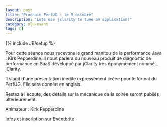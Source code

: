 ```yaml
---
layout: post
title: "Prochain PerfUG : le 9 octobre"
description: "Lets use jclarity to tune an application!"
category: old-event
tags: []
---
```

{% include JB/setup %}

Pour cette séance nous recevons le grand manitou de la performance Java : Kirk&nbsp;Pepperdine.
Il nous parlera du nouveau produit de diagnostic de performance en SaaS développé par jClarity très éponymement nommé... jClarity.
<!-- more -->
Il s'agit d'une présentation inédite expressément créée pour le format du PerfUG. Elle sera donnée en anglais.

Restez à l'écoute, des détails sur la mécanique de la soirée seront publiés ultérieurement.

Animateur : Kirk Pepperdine

Infos et inscription sur [Eventbrite](http://www.meetup.com/PerfUG/events/143507312)